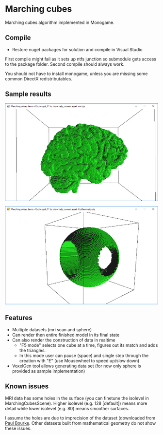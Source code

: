 # Marching cubes

Marching cubes algorithm implemented in Monogame.

## Compile

* Restore nuget packages for solution and compile in Visual Studio 

First compile might fail as it sets up ntfs junction so submodule gets access to the package folder. Second compile should always work.

You should not have to install monogame, unless you are missing some common DirectX redistributables.
 
## Sample results
 
![MRI result](/mri.png?raw=true)

![Geometry cutting](/geo.png?raw=true)

## Features

* Multiple datasets (mri scan and sphere)
* Can render then entire finished model in its final state
* Can also render the construction of data in realtime
    * "F5 mode" selects one cube at a time, figures out its match and adds the triangles.
    * In this mode user can pause (space) and single step through the creation with "E" (use Mousewheel to speed up/slow down)
* VoxelGen tool allows generating data set (for now only sphere is provided as sample implementation)

## Known issues

MRI data has some holes in the surface (you can finetune the isolevel in MarchingCubesScene). Higher isolevel (e.g. 128 [default]) means more detail while lower isolevel (e.g. 80) means smoother surfaces.

I assume the holes are due to imprecision of the dataset (downloaded from [Paul Bourke](http://paulbourke.net/geometry/polygonise/). Other datasets built from mathematical geometry do not show these issues.
